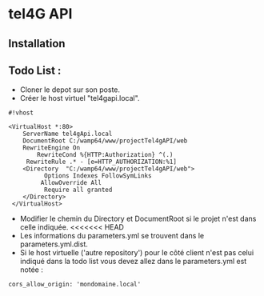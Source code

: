 # tel4G API #
## Installation ##

Todo List :
-------

* Cloner le depot sur son poste.
* Créer le host virtuel "tel4gapi.local".
 
```
#!vhost

<VirtualHost *:80>
  	ServerName tel4gApi.local
 	DocumentRoot C:/wamp64/www/projectTel4gAPI/web
 	RewriteEngine On 
        RewriteCond %{HTTP:Authorization} ^(.)
     RewriteRule .* - [e=HTTP_AUTHORIZATION:%1]
 	<Directory  "C:/wamp64/www/projectTel4gAPI/web">
          Options Indexes FollowSymLinks
         AllowOverride All
          Require all granted
 	</Directory>
 </VirtualHost>
```
* Modifier le chemin du  Directory et DocumentRoot si le projet n'est dans celle indiquée.
<<<<<<< HEAD
* Les informations du parameters.yml se trouvent dans le parameters.yml.dist.
* Si le host virtuelle ('autre repository') pour le côté client n'est pas celui indiqué dans la todo list vous devez allez dans le parameters.yml est notée :

```
cors_allow_origin: 'mondomaine.local'

```
